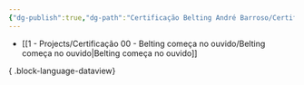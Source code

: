 ```yaml
---
{"dg-publish":true,"dg-path":"Certificação Belting André Barroso/Certificação Belting André Barroso.md","permalink":"/certificacao-belting-andre-barroso/certificacao-belting-andre-barroso/","title":"Certificação André Barroso","pinned":true,"tags":["mocs"],"created":"2025-07-05T18:59:59.633-03:00","updated":"2025-07-05T19:02:14.297-03:00"}
---
```


- [[1 - Projects/Certificação 00 - Belting começa no ouvido/Belting começa no ouvido\|Belting começa no ouvido]]

{ .block-language-dataview}